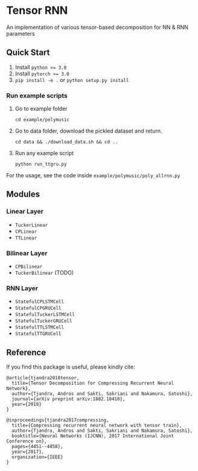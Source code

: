 # Tensor RNN 
An implementation of various tensor-based decomposition for NN & RNN parameters

## Quick Start
1. Install `python >= 3.0`
2. Install `pytorch >= 3.0`
3. `pip install -e .` or `python setup.py install`

### Run example scripts
1. Go to example folder
    
    `cd example/polymusic`

2. Go to data folder, download the pickled dataset and return.
    
    `cd data && ./download_data.sh && cd ..`
3. Run any example script
    
    `python run_ttgru.py`

For the usage, see the code inside `example/polymusic/poly_allrnn.py`
## Modules
### Linear Layer
* `TuckerLinear `
* `CPLinear`
* `TTLinear`

### Bilinear Layer
* `CPBilinear`
* `TuckerBilinear` (TODO)

### RNN Layer
* `StatefulCPLSTMCell`
* `StatefulCPGRUCell`
* `StatefulTuckerLSTMCell`
* `StatefulTuckerGRUCell`
* `StatefulTTLSTMCell`
* `StatefulTTGRUCell`

## Reference
If you find this package is useful, please kindly cite: 
```
@article{tjandra2018tensor,
  title={Tensor Decomposition for Compressing Recurrent Neural Network},
  author={Tjandra, Andros and Sakti, Sakriani and Nakamura, Satoshi},
  journal={arXiv preprint arXiv:1802.10410},
  year={2018}
}

@inproceedings{tjandra2017compressing,
  title={Compressing recurrent neural network with tensor train},
  author={Tjandra, Andros and Sakti, Sakriani and Nakamura, Satoshi},
  booktitle={Neural Networks (IJCNN), 2017 International Joint Conference on},
  pages={4451--4458},
  year={2017},
  organization={IEEE}
}
```
